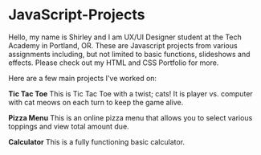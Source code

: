 # JavaScript-Projects
Hello, my name is Shirley and I am UX/UI Designer student at the Tech Academy in Portland, OR.
These are Javascript projects from various assignments including, but not limited to basic functions, slideshows and effects. 
Please check out my HTML and CSS Portfolio for more.

Here are a few main projects I've worked on:

<b>Tic Tac Toe</b>
This is Tic Tac Toe with a twist; cats! It is player vs. computer with cat meows on each turn to keep the game alive.

<b>Pizza Menu</b>
This is an online pizza menu that allows you to select various toppings and view total amount due.

<b>Calculator</b>
This is a fully functioning basic calculator.
